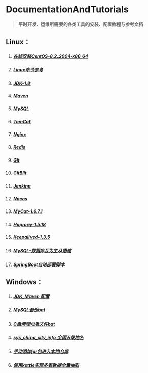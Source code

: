 # DocumentationAndTutorials #

> #### 平时开发、运维所需要的各类工具的安装、配置教程与参考文档 ####

## Linux： ##

1. ##### [在线安装CentOS-8.2.2004-x86_64](Linux/在线安装CentOS-8.2.2004-x86_64.md) #####
2. ##### [Linux命令参考](Linux/Linux命令参考.html) #####
3. ##### [JDK-1.8](Linux/JDK-1.8.md) #####
4. ##### [Maven](Linux/Maven.md) #####
5. ##### [MySQL](Linux/MySQL.md) #####
6. ##### [TomCat](Linux/TomCat.md)  #####
7. ##### [Nginx](Linux/Nginx.md) #####
8. ##### [Redis](Linux/Redis.md) #####
9. ##### [Git](Linux/Git.md) #####
10. ##### [GitBlit](Linux/GitBlit.md) #####
11. ##### [Jenkins](Linux/Jenkins.md) #####
12. ##### [Nacos](Linux/Nacos.md) #####
13. ##### [MyCat-1.6.7.1](Linux/MyCat-1.6.7.1.md) #####
14. ##### [Haproxy-1.5.18](Linux/Haproxy-1.5.18.md) #####
15. ##### [Keepalived-1.3.5](Linux/Keepalived-1.3.5.md) #####
16. ##### [MySQL-数据库互为主从搭建](Linux/MySQL-Master-Slave.md) #####
17. ##### [SpringBoot自动部署脚本](Linux/SpringBoot自动部署脚本.md) #####

## Windows： ##
1. ##### [JDK_Maven 配置](Windows/JDK-Maven.md) #####
2. ##### [MySQL备份bat](Windows/MySQL备份bat.md)  #####
3. ##### [C盘清理垃圾文件bat](Windows/C盘清理垃圾文件bat.md)  #####
4. ##### [sys_china_city_info 全国五级地名](Windows/sys_china_city_info.sql) #####
5. ##### [手动添加jar包进入本地仓库](Windows/手动添加jar包进入本地仓库.md) #####
6. ##### [使用kettle实现多表数据全量抽取](Windows/使用kettle实现多表数据全量抽取/readMe.md) #####
